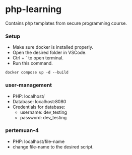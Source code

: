 # php-learning

Contains php templates from secure programming course.

### Setup

* Make sure docker is installed properly.
* Open the desired folder in VSCode.
* Ctrl + ` to open terminal.
* Run this command.
```
docker compose up -d --build
```

### user-management
* PHP: localhost/
* Database: localhost:8080
* Credentials for database:
    * username: dev_testing
    * password: dev_testing

### pertemuan-4
* PHP: localhost/file-name
* change file-name to the desired script.

